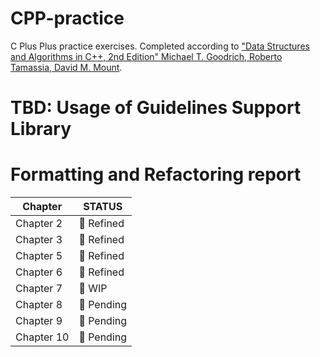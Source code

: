 # CPP-practice
C Plus Plus practice exercises.
Completed according to ["Data Structures and Algorithms in C++, 2nd Edition" Michael T. Goodrich, Roberto Tamassia, David M. Mount](https://www.wiley.com/en-us/Data+Structures+and+Algorithms+in+C++,+2nd+Edition-p-9780470460443).
# TBD: Usage of Guidelines Support Library
# Formatting and Refactoring report
| Chapter         |  STATUS |
|-----------------|---------|
| Chapter 2       | &#x1F49A; Refined
| Chapter 3       | &#x1F49A; Refined
| Chapter 5       | &#x1F49A; Refined
| Chapter 6       | &#x1F49A; Refined
| Chapter 7       | &#x1F49B; WIP
| Chapter 8       | &#x1F49C; Pending
| Chapter 9       | &#x1F49C; Pending
| Chapter 10      | &#x1F49C; Pending
